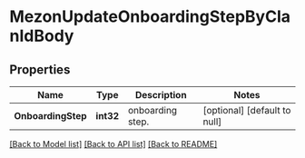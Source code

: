 # MezonUpdateOnboardingStepByClanIdBody

## Properties
Name | Type | Description | Notes
------------ | ------------- | ------------- | -------------
**OnboardingStep** | **int32** | onboarding step. | [optional] [default to null]

[[Back to Model list]](../README.md#documentation-for-models) [[Back to API list]](../README.md#documentation-for-api-endpoints) [[Back to README]](../README.md)


